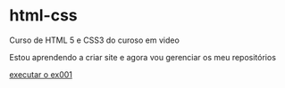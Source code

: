 # html-css
 Curso de HTML 5 e CSS3 do curoso em video

Estou aprendendo a criar site e agora vou gerenciar os meu repositórios

<a href="https://rhuancr.github.io/html-css/exercicios/ex001/index.html"> executar o ex001